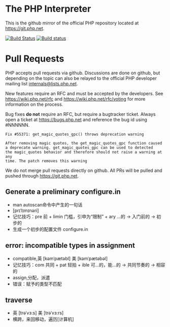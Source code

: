 The PHP Interpreter
===================

This is the github mirror of the official PHP repository located at
https://git.php.net.

[![Build Status](https://secure.travis-ci.org/php/php-src.svg?branch=master)](http://travis-ci.org/php/php-src)
[![Build status](https://ci.appveyor.com/api/projects/status/meyur6fviaxgdwdy?svg=true)](https://ci.appveyor.com/project/php/php-src)

Pull Requests
=============
PHP accepts pull requests via github. Discussions are done on github, but
depending on the topic can also be relayed to the official PHP developer
mailing list internals@lists.php.net.

New features require an RFC and must be accepted by the developers.
See https://wiki.php.net/rfc and https://wiki.php.net/rfc/voting for more
information on the process.

Bug fixes **do not** require an RFC, but require a bugtracker ticket. Always
open a ticket at https://bugs.php.net and reference the bug id using #NNNNNN.

    Fix #55371: get_magic_quotes_gpc() throws deprecation warning

    After removing magic quotes, the get_magic_quotes_gpc function caused
    a deprecate warning. get_magic_quotes_gpc can be used to detected
    the magic_quotes behavior and therefore should not raise a warning at any
    time. The patch removes this warning

We do not merge pull requests directly on github. All PRs will be
pulled and pushed through https://git.php.net.



## Generate a preliminary configure.in
* man autoscan命令中产生的一句话
* [prɪˈlɪmɪnəri]
* 记忆技巧：pre 前 + limin 门槛，引申为“限制” + ary …的 → 入门前的 → 初步的 
* 生成一个初步的配置文件 configure.in


## error: incompatible types in assignment
* compatible,英 [kəmˈpætəbl]   美 [kəmˈpætəbəl]
* 记忆技巧：com 共同 + pat 轻拍 + ible 可…的，能…的 → 共同节奏的 → 相容的
* assign,分配，派遣
* 错误：赋予的类型不匹配

## traverse
* 英 [trəˈvɜ:s]   美 [trəˈvɜ:rs]  
* 横跨，来回移动，遍历[计算机]


